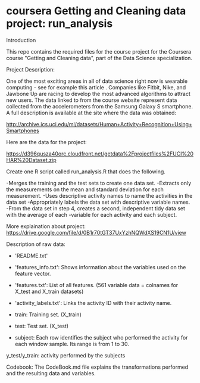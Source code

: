 # coursera Getting and Cleaning data project: run_analysis
Introduction

This repo contains the required files for the course project for the Coursera course "Getting and Cleaning data", part of the Data Science specialization.

Project Description:

One of the most exciting areas in all of data science right now is wearable computing - see for example this article . Companies like Fitbit, Nike, and Jawbone Up are racing to develop the most advanced algorithms to attract new users. The data linked to from the course website represent data collected from the accelerometers from the Samsung Galaxy S smartphone. A full description is available at the site where the data was obtained:

http://archive.ics.uci.edu/ml/datasets/Human+Activity+Recognition+Using+Smartphones

Here are the data for the project:

https://d396qusza40orc.cloudfront.net/getdata%2Fprojectfiles%2FUCI%20HAR%20Dataset.zip

Create one R script called run_analysis.R that does the following.

-Merges the training and the test sets to create one data set.
-Extracts only the measurements on the mean and standard deviation for each measurement.
-Uses descriptive activity names to name the activities in the data set
-Appropriately labels the data set with descriptive variable names.
-From the data set in step 4, creates a second, independent tidy data set with the average of each -variable for each activity and each subject.

More explaination about project: https://drive.google.com/file/d/0B1r70tGT37UxYzhNQWdXS19CN1U/view

Description of raw data: 

- 'README.txt' 

- 'features_info.txt': Shows information about the variables used on the feature vector. 

- 'features.txt': List of all features. (561 variable data = colnames for X_test and X_train datasets)

- 'activity_labels.txt': Links the activity ID with their activity name. 

- train: Training set. (X_train)

- test: Test set. (X_test)

- subject: Each row identifies the subject who performed the activity for each window sample. Its range is from 1 to 30. 

y_test/y_train: activity performed by the subjects

Codebook: 
The CodeBook.md file explains the transformations performed and the resulting data and variables.